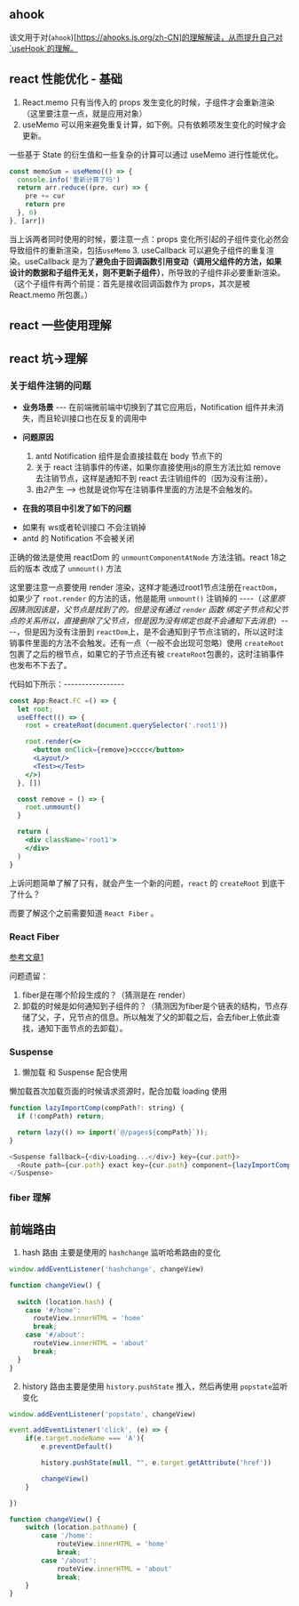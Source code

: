## ahook
该文用于对(`ahook`)[https://ahooks.js.org/zh-CN]的理解解读，从而提升自己对`useHook`的理解。



## react 性能优化 - 基础
1. React.memo
只有当传入的 props 发生变化的时候，子组件才会重新渲染（这里要注意一点，就是应用对象）
2. useMemo
可以用来避免重复计算，如下例。只有依赖项发生变化的时候才会更新。

一些基于 State 的衍生值和一些复杂的计算可以通过 useMemo 进行性能优化。
```js
const memoSum = useMemo(() => {
  console.info('重新计算了吗')
  return arr.reduce((pre, cur) => {
    pre += cur
    return pre
  }, 0)
}, [arr])
```
当上诉两者同时使用的时候，要注意一点：props 变化所引起的子组件变化必然会导致组件的重新渲染，包括`useMemo`
3. useCallback
可以避免子组件的重复渲染。useCallback 是为了**避免由于回调函数引用变动（调用父组件的方法，如果设计的数据和子组件无关，则不更新子组件）**，所导致的子组件非必要重新渲染。（这个子组件有两个前提：首先是接收回调函数作为 props，其次是被 React.memo 所包裹。）


## react 一些使用理解


## react 坑->理解
### 关于组件注销的问题

* **业务场景** --- 在前端微前端中切换到了其它应用后，Notification 组件并未消失，而且轮训接口也在反复的调用中

* **问题原因**
  1. antd Notification 组件是会直接挂载在 body 节点下的
  2. 关于 react 注销事件的传递，如果你直接使用js的原生方法比如 remove 去注销节点，这样是通知不到 react 去注销组件的（因为没有注册）。
  3. 由*2*产生 --> 也就是说你写在注销事件里面的方法是不会触发的。

* **在我的项目中引发了如下的问题**
- 如果有 ws或者轮训接口 不会注销掉
- antd 的 Notification 不会被关闭

正确的做法是使用 reactDom 的 `unmountComponentAtNode` 方法注销。react 18之后的版本 改成了 `unmount()` 方法

这里要注意一点要使用 render 渲染，这样才能通过root1节点注册在`reactDom`，如果少了 `root.render` 的方法的话，他是能用 `unmount()` 注销掉的 ----（*这里原因猜测因该是，父节点是找到了的。但是没有通过 `render` 函数 绑定子节点和父节点的关系所以，直接删除了父节点，但是因为没有绑定也就不会通知下去消息*）----，但是因为没有注册到 `reactDom`上，是不会通知到子节点注销的，所以这时注销事件里面的方法不会触发。还有一点（一般不会出现可忽略）使用 `createRoot` 包裹了之后的根节点，如果它的子节点还有被 `createRoot`包裹的，这时注销事件也发布不下去了。

代码如下所示：-----------------
```jsx
const App:React.FC =() => {
  let root;
  useEffect(() => {
    root = createRoot(document.querySelector('.root1'))

    root.render(<>
      <button onClick={remove}>cccc</button>
      <Layout/>
      <Test></Test>
    </>)
  }, [])

  const remove = () => {
    root.unmount()
  }

  return (
    <div className='root1'>
    </div>
  )
}
```
上诉问题简单了解了只有，就会产生一个新的问题，`react` 的 `createRoot` 到底干了什么？

而要了解这个之前需要知道 `React Fiber` 。

### React Fiber
[参考文章1](https://juejin.cn/post/7077545184807878692)

问题遗留：
1. fiber是在哪个阶段生成的？（猜测是在 render）
2. 卸载的时候是如何通知到子组件的？（猜测因为fiber是个链表的结构，节点存储了父，子，兄节点的信息。所以触发了父的卸载之后，会去fiber上依此查找，通知下面节点的去卸载）。


### Suspense
1. 懒加载 和 Suspense 配合使用

懒加载首次加载页面的时候请求资源时，配合加载 loading 使用
```js
function lazyImportComp(compPath?: string) {
  if (!compPath) return;

  return lazy(() => import(`@/pages${compPath}`));
}

<Suspense fallback={<div>Loading...</div>} key={cur.path}>
  <Route path={cur.path} exact key={cur.path} component={lazyImportComp(cur.component)} />
</Suspense>
```


### fiber 理解




## 前端路由
1. hash 路由 主要是使用的 `hashchange` 监听哈希路由的变化 

```js
window.addEventListener('hashchange', changeView)

function changeView() {
  
  switch (location.hash) {
    case '#/home':
      routeView.innerHTML = 'home'
      break;
    case '#/about':
      routeView.innerHTML = 'about'
      break;
  }
}
```

2. history 路由主要是使用 `history.pushState` 推入，然后再使用 `popstate`监听变化

```js
window.addEventListener('popstate', changeView)

event.addEventListener('click', (e) => {
    if(e.target.nodeName === 'A'){
        e.preventDefault()

        history.pushState(null, "", e.target.getAttribute('href'))

        changeView()
    }

})

function changeView() {
    switch (location.pathname) {
        case '/home':
            routeView.innerHTML = 'home'
            break;
        case '/about':
            routeView.innerHTML = 'about'
            break;
    }
}
```